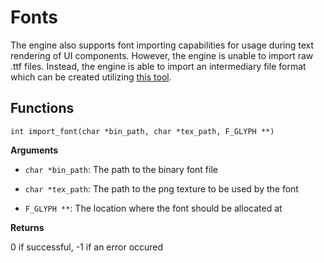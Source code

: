 # Fonts

The engine also supports font importing capabilities for usage during text rendering of UI components. However, the engine is unable to import raw .ttf files. Instead, the engine is able to import an intermediary file format which can be created utilizing [this tool](https://github.com/Jack-Saysana/Font-Importer).

## Functions

```int import_font(char *bin_path, char *tex_path, F_GLYPH **)```

**Arguments**

- `char *bin_path`: The path to the binary font file

- `char *tex_path`: The path to the png texture to be used by the font

- `F_GLYPH **`: The location where the font should be allocated at

**Returns**

0 if successful, -1 if an error occured
